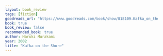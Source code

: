 ```yaml
---
layout: book_review
tags: [fiction]
goodreads_url: "https://www.goodreads.com/book/show/818109.Kafka_on_the_Shore"
book: true
book_review: false
recommended_book: true
author: Haruki Murakami
year: 2002
title: "Kafka on the Shore"
---
```

